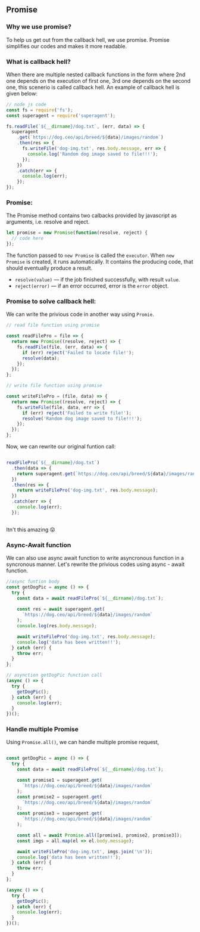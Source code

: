 ## Promise
### Why we use promise?
To help us get out from the callback hell, we use promise. Promise simplifies our codes and makes it more readable.
### What is callback hell?
When there are multiple nested callback functions in the form where 2nd one depends on the execution of first one, 3rd one depends on the second one, this scenerio is called callback hell. An example of callback hell is given below:

```javascript
// node js code
const fs = require('fs');
const superagent = require('superagent');

fs.readFile(`${__dirname}/dog.txt`, (err, data) => {
  superagent
    .get(`https://dog.ceo/api/breed/${data}/images/random`)
    .then(res => {
      fs.writeFile('dog-img.txt', res.body.message, err => {
        console.log('Random dog image saved to file!!!');
      });
    })
    .catch(err => {
      console.log(err);
    });
});

```
### Promise:
The Promise method contains two calbacks provided by javascript as arguments, i.e. resolve and reject.

``` javascript
let promise = new Promise(function(resolve, reject) {
  // code here
});

```
The function passed to `new Promise` is called the `executor`. When `new Promise` is created, it runs automatically. It contains the producing code, that should eventually produce a result.

* `resolve(value)` — if the job finished successfully, with result `value`.
* `reject(error)` — if an error occurred, error is the `error` object.

### Promise to solve callback hell:
We can write the privious code in another way using `Promie`.

``` javascript
// read file function using promise

const readFilePro = file => {
  return new Promise((resolve, reject) => {
    fs.readFile(file, (err, data) => {
      if (err) reject('Failed to locate file!');
      resolve(data);
    });
  });
};

```

``` javascript
// write file function using promise

const writeFilePro = (file, data) => {
  return new Promise((resolve, reject) => {
    fs.writeFile(file, data, err => {
      if (err) reject('Failed to write file!');
      resolve('Random dog image saved to file!!!');
    });
  });
};

```

Now, we can rewrite our original funtion call:

``` javascript

readFilePro(`${__dirname}/dog.txt`)
  .then(data => {
    return superagent.get(`https://dog.ceo/api/breed/${data}/images/random`);
  })
  .then(res => {
    return writeFilePro('dog-img.txt', res.body.message);
  })
  .catch(err => {
    console.log(err);
  });
  
  ```
Itn't this amazing :stuck_out_tongue_closed_eyes:

### Async-Await function
We can also use async await function to write asyncronous function in a syncronous manner. Let's rewrite the privious codes using async - await function.

``` javascript
//async funtion body
const getDogPic = async () => {
  try {
    const data = await readFilePro(`${__dirname}/dog.txt`);
    
    const res = await superagent.get(
      `https://dog.ceo/api/breed/${data}/images/random`
    );
    console.log(res.body.message);

    await writeFilePro('dog-img.txt', res.body.message);
    console.log('data has been written!!');
  } catch (err) {
    throw err;
  }
};

// asynction getDogPic function call
(async () => {
  try {
    getDogPic();
  } catch (err) {
    console.log(err);
  }
})();

```

### Handle multiple Promise

Using `Promise.all()`, we can handle multiple promise request,

``` javascript

const getDogPic = async () => {
  try {
    const data = await readFilePro(`${__dirname}/dog.txt`);

    const promise1 = superagent.get(
      `https://dog.ceo/api/breed/${data}/images/random`
    );
    const promise2 = superagent.get(
      `https://dog.ceo/api/breed/${data}/images/random`
    );
    const promise3 = superagent.get(
      `https://dog.ceo/api/breed/${data}/images/random`
    );

    const all = await Promise.all([promise1, promise2, promise3]);
    const imgs = all.map(el => el.body.message);

    await writeFilePro('dog-img.txt', imgs.join('\n'));
    console.log('data has been written!!');
  } catch (err) {
    throw err;
  }
};

(async () => {
  try {
    getDogPic();
  } catch (err) {
    console.log(err);
  }
})();

```

